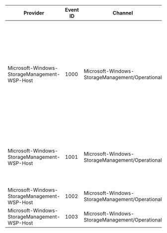 Provider                                      |  Event ID  |  Channel                                          |  Message
----------------------------------------------|------------|---------------------------------------------------|--------------------------------------------------------------------------------------------------------------------------------------------------------------------------------------------------------------------------------------------------------------------------------------------
Microsoft-Windows-StorageManagement-WSP-Host  |  1000      |  Microsoft-Windows-StorageManagement/Operational  |  A Windows Storage Provider failed to load.             Provider: {ProviderName}             Provider DLL: {ProviderDLL}             Error Code: {ErrorCode}             Load Phase: {LoadPhase}             This failure is indicative of a bad installation, or a missing or corrupt DLL.
Microsoft-Windows-StorageManagement-WSP-Host  |  1001      |  Microsoft-Windows-StorageManagement/Operational  |  A Windows Storage Provider was loaded successfully.             Provider: {ProviderName}             Provider DLL: {ProviderDLL}
Microsoft-Windows-StorageManagement-WSP-Host  |  1002      |  Microsoft-Windows-StorageManagement/Operational  |
Microsoft-Windows-StorageManagement-WSP-Host  |  1003      |  Microsoft-Windows-StorageManagement/Operational  |
